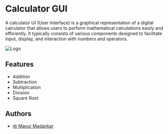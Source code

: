 
# Calculator GUI

A calculator UI (User Interface) is a graphical representation of a digital calculator that allows users to perform mathematical calculations easily and efficiently. It typically consists of various components designed to facilitate input, display, and interaction with numbers and operators.



![Logo](https://freepngimg.com/thumb/calculator/75064-logo-symbol-green-calculator-download-hd-png.png)


## Features

- Addition 
- Subtraction
- Multiplication
- Division
- Square Root


## Authors

- [@ Mayur Madankar](https://github.com/mayurmadankar)

